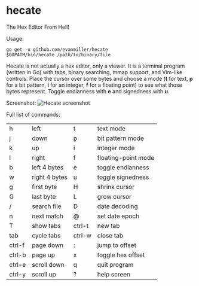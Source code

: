 # hecate
The Hex Editor From Hell!

Usage:

    go get -u github.com/evanmiller/hecate
    $GOPATH/bin/hecate /path/to/binary/file

Hecate is not actually a hex editor, only a viewer. It is a terminal program
(written in Go) with tabs, binary searching, mmap support, and Vim-like controls.
Place the cursor over some bytes and choose a mode (**t** for text, **p** for a
bit pattern, **i** for an integer, **f** for a floating point) to see what
those bytes represent. Toggle endianness with **e** and signedness with **u**.

Screenshot:
![Hecate screenshot](http://www.evanmiller.org/images/hecate-screenshot1.png)

Full list of commands:

<table>
<tr><td>h</td><td>left</td> <td>t</td><td>text mode</td></tr>
<tr><td>j</td><td>down</td> <td>p</td><td>bit pattern mode</td></tr>
<tr><td>k</td><td>up</td> <td>i</td><td>integer mode</td></tr>
<tr><td>l</td><td>right</td> <td>f</td><td>floating-point mode</td></tr>

<tr><td>b</td><td>left 4 bytes</td> <td>e</td><td>toggle endianness</td></tr>
<tr><td>w</td><td>right 4 bytes</td> <td>u</td><td>toggle signedness</td></tr>

<tr><td>g</td><td>first byte</td> <td>H</td><td>shrink cursor</td></tr>
<tr><td>G</td><td>last byte</td> <td>L</td><td>grow cursor</td></tr>

<tr><td>/</td><td>search file</td> <td>D</td><td>date decoding</td></tr>
<tr><td>n</td><td>next match</td> <td>@</td><td>set date epoch</td></tr>

<tr><td>T</td><td>show tabs</td> <td>ctrl-t</td><td>new tab</td></tr>
<tr><td>tab</td><td>cycle tabs</td> <td>ctrl-w</td><td>close tab</td></tr>

<tr><td>ctrl-f</td><td>page down</td> <td>:</td><td>jump to offset</td></tr>
<tr><td>ctrl-b</td><td>page up</td> <td>x</td><td>toggle hex offset</td></tr>

<tr><td>ctrl-e</td><td>scroll down</td> <td>q</td><td>quit program</td></tr>
<tr><td>ctrl-y</td><td>scroll up</td> <td>?</td><td>help screen</td></tr> 
</table>
